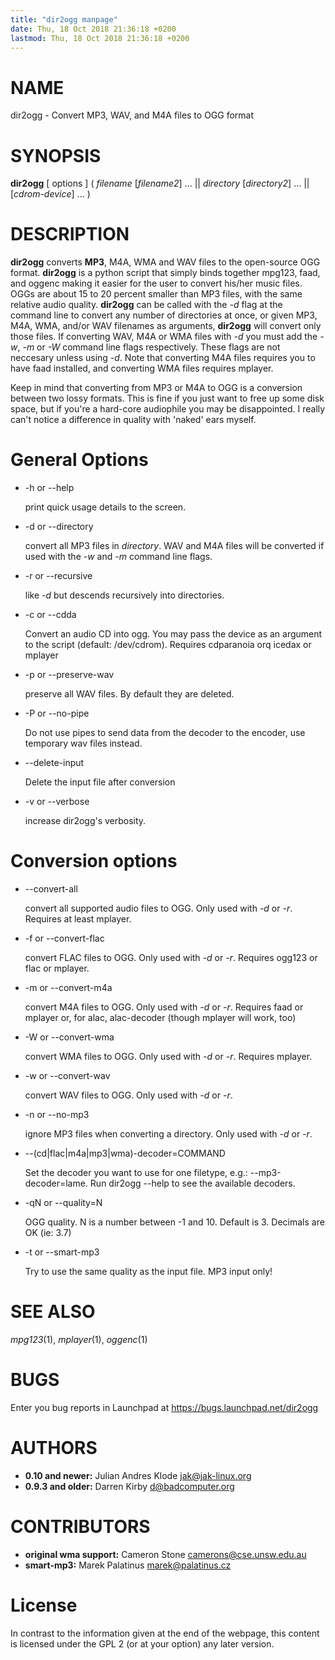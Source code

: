 ```yaml
---
title: "dir2ogg manpage"
date: Thu, 18 Oct 2018 21:36:18 +0200
lastmod: Thu, 18 Oct 2018 21:36:18 +0200
---
```



# NAME

dir2ogg - Convert MP3, WAV, and M4A files to OGG format

# SYNOPSIS

__dir2ogg__ \[ options \] ( _filename_ [_filename2_] ... || _directory_ [_directory2_] ... || [_cdrom-device_] ... )

# DESCRIPTION

__dir2ogg__ converts __MP3__, M4A, WMA and WAV files to the open-source OGG format.
__dir2ogg__ is a python script that simply binds together mpg123, faad, and oggenc making it easier for the user to convert his/her music files.
OGGs are about 15 to 20 percent smaller than MP3 files, with the same relative audio quality.
__dir2ogg__ can be called with the _-d_ flag at the command line to convert any number of directories at once, or given MP3, M4A, WMA,
and/or WAV filenames as arguments, __dir2ogg__ will convert only those files. If converting WAV, M4A or WMA files with _-d_ you must add
the _-w_, _-m_ or _-W_ command line flags respectively. These flags are not neccesary unless using _-d_.
Note that converting M4A files requires you to have faad installed, and converting WMA files requires mplayer.

Keep in mind that converting from MP3 or M4A to OGG is a conversion between two lossy formats. This is fine if you just want to free up some disk space, but if you're a hard-core audiophile you may be disappointed. I really can't notice a difference in quality with 'naked' ears myself.

# General Options

* -h or --help

    print quick usage details to the screen.

* -d or --directory

    convert all MP3 files in _directory_. WAV and M4A files will be converted if used with the _-w_ and _-m_ command line flags.

* -r or --recursive

    like _-d_ but descends recursively into directories.


* -c or --cdda

    Convert an audio CD into ogg. You may pass the device as an argument to the script (default: /dev/cdrom). Requires cdparanoia orq icedax or mplayer


* -p or --preserve-wav

    preserve all WAV files. By default they are deleted.

* -P or --no-pipe

    Do not use pipes to send data from the decoder to the encoder, use temporary wav files instead.

* --delete-input

    Delete the input file after conversion


* -v or --verbose

    increase dir2ogg's verbosity.

# Conversion options

* --convert-all

    convert all supported audio files to OGG. Only used with _-d_ or _-r_. Requires at least mplayer.

* -f or --convert-flac

    convert FLAC files to OGG. Only used with _-d_ or _-r_. Requires ogg123 or flac or mplayer.

* -m or --convert-m4a

    convert M4A files to OGG. Only used with _-d_ or _-r_. Requires faad or mplayer or, for alac, alac-decoder (though mplayer will work, too)

* -W or --convert-wma

    convert WMA files to OGG. Only used with _-d_ or _-r_. Requires mplayer.

* -w or --convert-wav

    convert WAV files to OGG. Only used with _-d_ or _-r_.

* -n or --no-mp3

    ignore MP3 files when converting a directory. Only used with _-d_ or _-r_.

* --(cd|flac|m4a|mp3|wma)-decoder=COMMAND

    Set the decoder you want to use for one filetype, e.g.: --mp3-decoder=lame.
    Run dir2ogg --help to see the available decoders.

* -qN or --quality=N

    OGG quality. N is a number between -1 and 10. Default is 3. Decimals are OK (ie: 3.7)

* -t or --smart-mp3

    Try to use the same quality as the input file. MP3 input only!

# SEE ALSO

*mpg123*(1),  *mplayer*(1), *oggenc*(1)

# BUGS

Enter you bug reports in Launchpad at <https://bugs.launchpad.net/dir2ogg>

# AUTHORS

* __0.10 and newer:__  Julian Andres Klode <jak@jak-linux.org>
* __0.9.3 and older:__ Darren Kirby <d@badcomputer.org>

# CONTRIBUTORS

* __original wma support:__ Cameron Stone <camerons@cse.unsw.edu.au>
* __smart-mp3:__ Marek Palatinus <marek@palatinus.cz>

# License

In contrast to the information given at the end of the webpage, this content
is licensed under the GPL 2 (or at your option) any later version.

